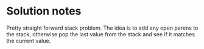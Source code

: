 # Solution notes

Pretty straight forward stack problem. The idea is to add any open parens to the stack,
otherwise pop the last value from the stack and see if it matches the current value.
